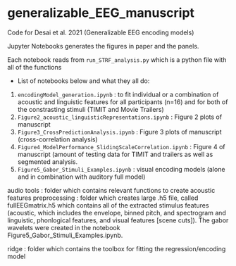 # generalizable_EEG_manuscript
Code for Desai et al. 2021 (Generalizable EEG encoding models)

Jupyter Notebooks generates the figures in paper and the panels. 

Each notebook reads from `run_STRF_analysis.py` which is a python file with all of the functions 

- List of notebooks below and what they all do:

1) `encodingModel_generation.ipynb` : to fit individual or a combination of acoustic and linguistic features for all participants (n=16) and for both of the constrasting stimuli (TIMIT and Movie Trailers)
2) `Figure2_acoustic_linguisticRepresentations.ipynb` : Figure 2 plots of manuscript
3) `Figure3_CrossPredictionAnalysis.ipynb` : Figure 3 plots of manuscript (cross-correlation analysis)
4) `Figure4_ModelPerformance_SlidingScaleCorrelation.ipynb` : Figure 4 of manuscript (amount of testing data for TIMIT and trailers as well as segmented analysis.
5) `Figure5_Gabor_Stimuli_Examples.ipynb` : visual encoding models (alone and in combination with auditory full model) 


audio tools : folder which contains relevant functions to create acoustic features 
preprocessing : folder which creates large .h5 file, called fullEEGmatrix.h5 which contains all of the extracted stimulus features (acoustic, which includes the envelope, binned pitch, and spectrogram and linguistic, phonlogical features, and visual features [scene cuts]). The gabor wavelets were created in the notebook Figure5_Gabor_Stimuli_Examples.ipynb. 

ridge : folder which contains the toolbox for fitting the regression/encoding model 
